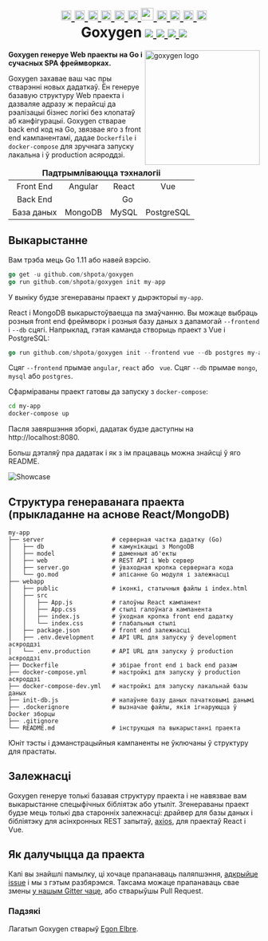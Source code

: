 <h1 align="center">
    <a href="https://github.com/Shpota/goxygen/tree/master/.github/README.md">
        <img height="20px" src="https://cdnjs.cloudflare.com/ajax/libs/flag-icon-css/3.4.6/flags/4x3/gb.svg">
    </a>
    <a href="https://github.com/Shpota/goxygen/tree/master/.github/README_zh.md">
        <img height="20px" src="https://cdnjs.cloudflare.com/ajax/libs/flag-icon-css/3.4.6/flags/4x3/cn.svg">
    </a>
    <a href="https://github.com/Shpota/goxygen/tree/master/.github/README_ua.md">
        <img height="20px" src="https://cdnjs.cloudflare.com/ajax/libs/flag-icon-css/3.4.6/flags/4x3/ua.svg">
    </a>
    <a href="https://github.com/Shpota/goxygen/tree/master/.github/README_ru.md">
        <img height="20px" src="https://cdnjs.cloudflare.com/ajax/libs/flag-icon-css/3.4.6/flags/4x3/ru.svg">
    </a>
    <a href="https://github.com/Shpota/goxygen/tree/master/.github/README_ko.md">
        <img height="20px" src="https://cdnjs.cloudflare.com/ajax/libs/flag-icon-css/3.4.6/flags/4x3/kr.svg">
    </a>
    <a href="https://github.com/Shpota/goxygen/tree/master/.github/README_pt-br.md">
        <img height="20px" src="https://cdnjs.cloudflare.com/ajax/libs/flag-icon-css/3.4.6/flags/4x3/br.svg">
    </a>
    <a href="https://github.com/Shpota/goxygen/tree/master/.github/README_by.md">
        <img height="25px" src="https://cdnjs.cloudflare.com/ajax/libs/flag-icon-css/3.4.6/flags/4x3/by.svg">
    </a>
    <a href="https://github.com/Shpota/goxygen/tree/master/.github/README_fr.md">
        <img height="20px" src="https://cdnjs.cloudflare.com/ajax/libs/flag-icon-css/3.4.6/flags/4x3/fr.svg">
    </a>
    <a href="https://github.com/Shpota/goxygen/tree/master/.github/README_es.md">
        <img height="20px" src="https://cdnjs.cloudflare.com/ajax/libs/flag-icon-css/3.4.6/flags/4x3/es.svg">
    </a>
    <a href="https://github.com/Shpota/goxygen/tree/master/.github/README_jp.md">
        <img height="20px" src="https://cdnjs.cloudflare.com/ajax/libs/flag-icon-css/3.4.6/flags/4x3/jp.svg">
    </a>
    <a href="https://github.com/Shpota/goxygen/tree/master/.github/README_id.md">
        <img height="20px" src="https://cdnjs.cloudflare.com/ajax/libs/flag-icon-css/3.4.6/flags/4x3/id.svg">
    </a>
    <br>
    Goxygen
    <a href="https://github.com/Shpota/goxygen/actions?query=workflow%3Abuild">
        <img src="https://github.com/Shpota/goxygen/workflows/build/badge.svg">
    </a>
    <a href="https://github.com/Shpota/goxygen/releases">
        <img src="https://img.shields.io/badge/version-v0.3.0-green">
    </a>
    <a href="https://gitter.im/goxygen/community">
        <img src="https://badges.gitter.im/goxygen/community.svg">
    </a>
    <a href="https://github.com/Shpota/goxygen/pulls">
        <img src="https://img.shields.io/badge/PRs-welcome-brightgreen.svg">
    </a>
</h1>

<img src="../templates/react.webapp/src/logo.svg" align="right" width="230px" alt="goxygen logo">

**Goxygen генеруе Web праекты на Go і сучасных SPA фреймворках.**

Goxygen захавае ваш час пры стварэнні новых дадаткаў. Ён генеруе 
базавую структуру Web праекта і дазваляе адразу ж перайсці да 
рэалізацыі бізнес логікі без клопатаў аб канфігурацыі. Goxygen
стварае back end код на Go, звязвае яго з front end кампанентамі,
дадае `Dockerfile` і `docker-compose` для зручнага запуску
лакальна і ў production асяроддзі.

<table>
    <thead>
    <tr align="center">
        <td colspan=4><b>Падтрымліваюцца тэхналогіі</b></td>
    </tr>
    </thead>
    <tbody>
    <tr align="center">
        <td align="center">Front End</td>
        <td>Angular</td>
        <td>React</td>
        <td>Vue</td>
    </tr>
    <tr align="center">
        <td>Back End</td>
        <td colspan=3>Go</td>
    </tr>
    <tr align="center">
        <td>База даных</td>
        <td>MongoDB</td>
        <td>MySQL</td>
        <td>PostgreSQL</td>
    </tr>
    </tbody>
</table>

## Выкарыстанне

Вам трэба мець Go 1.11 або навей вэрсію.
```go
go get -u github.com/shpota/goxygen
go run github.com/shpota/goxygen init my-app
```
У выніку будзе згенераваны праект у дырэкторыі `my-app`.

React і MongoDB  выкарыстоўваецца па змаўчанню. Вы 
можаце выбраць розныя front end фреймворк і розныя 
базу даных з дапамогай `--frontend` і `--db` сцягі. 
Напрыклад, гэтая каманда створыць праект з Vue і PostgreSQL:

```go
go run github.com/shpota/goxygen init --frontend vue --db postgres my-app
```

Сцяг `--frontend` прымае `angular`, `react` або ` vue`.
Сцяг `--db` прымае `mongo`, `mysql` або `postgres`.

Сфарміраваны праект гатовы да запуску з `docker-compose`: 
```sh
cd my-app
docker-compose up
```
Пасля завяршэння зборкі, дадатак будзе даступны на
http://localhost:8080.

Больш дэталяў пра дадатак і як з ім працаваць можна знайсці ў 
яго README.

![Showcase](showcase.gif)

## Структура генераванага праекта (прыкладанне на аснове React/MongoDB)

    my-app
    ├── server                   # серверная частка дадатку (Go)
    │   ├── db                   # камунікацыі з MongoDB
    │   ├── model                # даменныя аб'екты
    │   ├── web                  # REST API і Web сервер
    │   ├── server.go            # ўваходная кропка сервернага кода
    │   └── go.mod               # апісанне Go модуля і залежнасці
    ├── webapp                    
    │   ├── public               # іконкі, статычныя файлы і index.html
    │   ├── src                       
    │   │   ├── App.js           # галоўны React кампанент
    │   │   ├── App.css          # стылі галоўнага кампанента
    │   │   ├── index.js         # ўходная кропка front end дадатку          
    │   │   └── index.css        # глабальныя стылі
    │   ├── package.json         # front end залежнасці
    │   ├── .env.development     # API URL для запуску ў development асяроддзі
    │   └── .env.production      # API URL для запуску ў production асяроддзі
    ├── Dockerfile               # збірае front end і back end разам
    ├── docker-compose.yml       # настройкі для запуску ў production асяроддзі
    ├── docker-compose-dev.yml   # настройкі для запуску лакальнай базы даных
    ├── init-db.js               # напаўняе базу даных пачатковымі данымі
    ├── .dockerignore            # вызначае файлы, якія ігнаруюцца ў Docker зборцы
    ├── .gitignore
    └── README.md                # інструкцыя па выкарыстанні праекта

Юніт тэсты і дэманстрацыйныя кампаненты не ўключаны ў структуру для прастаты.

## Залежнасці

Goxygen генеруе толькі базавая структуру праекта і не навязвае
вам выкарыстанне спецыфічных бібліятэк або утыліт. Згенераваны
праект будзе мець толькі два старонніх залежнасці: драйвер для базы
даных і бібліятэку для асінхронных REST запытаў,
[axios](https://github.com/axios/axios), для праектаў React і Vue.

## Як далучыцца да праекта

Калі вы знайшлі памылку, ці хочаце прапанаваць паляпшэння,
[адкрыйце issue](https://github.com/Shpota/goxygen/issues) і мы з гэтым 
разбярэмся. Таксама можаце прапанаваць свае змены
[у нашым Gitter чаце](https://gitter.im/goxygen/community), або
стварыўшы Pull Request. 

### Падзякі

Лагатып Goxygen стварыў [Egon Elbre](https://twitter.com/egonelbre).
